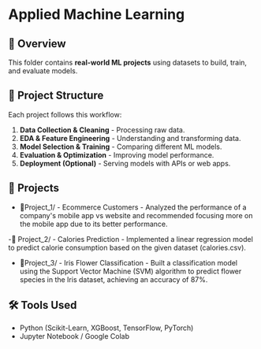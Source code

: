 # Applied Machine Learning

## 📌 Overview
This folder contains **real-world ML projects** using datasets to build, train, and evaluate models.

## 📂 Project Structure
Each project follows this workflow:
1. **Data Collection & Cleaning** - Processing raw data.
2. **EDA & Feature Engineering** - Understanding and transforming data.
3. **Model Selection & Training** - Comparing different ML models.
4. **Evaluation & Optimization** - Improving model performance.
5. **Deployment (Optional)** - Serving models with APIs or web apps.

## 🚀 Projects
- 🤖Project_1/ - Ecommerce Customers - Analyzed the performance of a company's mobile app vs website and recommended focusing more on the mobile app due to its better performance.

-🤖 Project_2/ - Calories Prediction - Implemented a linear regression model to predict calorie consumption based on the given dataset (calories.csv).

- 🤖Project_3/ - Iris Flower Classification - Built a classification model using the Support Vector Machine (SVM) algorithm to predict flower species in the Iris dataset, achieving an accuracy of 87%.



## 🛠️ Tools Used
- Python (Scikit-Learn, XGBoost, TensorFlow, PyTorch)
- Jupyter Notebook / Google Colab
